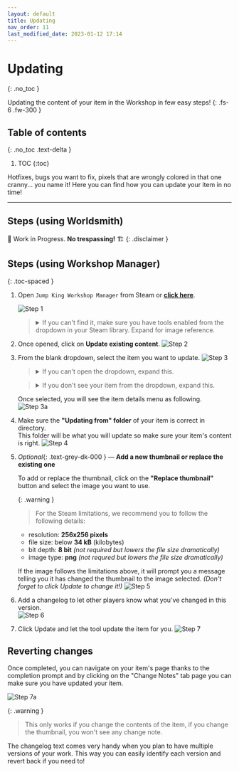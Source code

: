 ```yaml
---
layout: default
title: Updating
nav_order: 11
last_modified_date: 2023-01-12 17:14
---
```


# Updating
{: .no_toc }

Updating the content of your item in the Workshop in few easy steps!<!-- more -->
{: .fs-6 .fw-300 }

<style>
   .toc-spaced > li {
      margin: 2rem 0;
   }
</style>

## Table of contents
{: .no_toc .text-delta }

1. TOC
{:toc}

Hotfixes, bugs you want to fix, pixels that are wrongly colored in that one cranny... you name it! Here you can find how you can update your item in no time!

---

## Steps (using Worldsmith)
🚧 Work in Progress. **No trespassing!** 🏗
{: .disclaimer }

## Steps (using Workshop Manager)

{: .toc-spaced }
1. Open `Jump King Workshop Manager` from Steam or [**click here**](steam://rungameid/2245910).<br>
   
   ![Step 1](./images/publishing/Step1.png)
   
   <blockquote class="highlight">
    <details>
        <summary>If you can't find it, make sure you have tools enabled from the dropdown in your Steam library. Expand for image reference.</summary>
        <img src="/images/publishing/SteamToggleTools.png" alt="Step 1a">
    </details>
   </blockquote>

2. Once opened, click on **Update existing content**.
   ![Step 2](./images/updating/Step2.png)

3. From the blank dropdown, select the item you want to update.
   ![Step 3](./images/updating/Step3.png)
   
   <blockquote class="highlight">
    <details>
        <summary>If you can't open the dropdown, expand this.</summary>
        <p class="mt-2 mb-0">Make sure:</p>
        <ul>
            <li>You are in the right Steam account.</li>
            <li>You have uploaded at least an item and are subscribed to it (therefore finished downloading).</li>
        </ul>
    </details>
   </blockquote>

   <blockquote class="highlight">
    <details>
        <summary>If you don't see your item from the dropdown, expand this.</summary>
        <p>If you have just uploaded it, consider restarting the tool once the item has been downloaded from Steam. Otherwise make sure you are subscribed your item and it is downloaded.</p>
    </details>
   </blockquote>

   Once selected, you will see the item details menu as following.
   ![Step 3a](./images/updating/Step3a.png)

4. Make sure the **"Updating from" folder** of your item is correct in directory.<br>This folder will be what you will update so make sure your item's content is right.
   ![Step 4](./images/updating/Step4.png)

5. *Optional*{: .text-grey-dk-000 } 
   —
   **Add a new thumbnail or replace the existing one**

   To add or replace the thumbnail, click on the **"Replace thumbnail"** button and select the image you want to use.

   {: .warning }
   > For the Steam limitations, we recommend you to follow the following details:
   - resolution: **256x256 pixels**
   - file size: below **34 kB** (kilobytes)
   - bit depth: **8 bit** *(not required but lowers the file size dramatically)*
   - image type: **png** *(not requred but lowers the file size dramatically)*

   If the image follows the limitations above, it will prompt you a message telling you it has changed the thumbnail to the image selected. *(Don't forget to click Update to change it!)*
   ![Step 5](./images/updating/Step5.png)

6. Add a changelog to let other players know what you've changed in this version.<br>
   ![Step 6](./images/updating/Step6.png)

7. Click Update and let the tool update the item for you.
   ![Step 7](./images/updating/Step7.png)

## Reverting changes

Once completed, you can navigate on your item's page thanks to the completion prompt and by clicking on the "Change Notes" tab page you can make sure you have updated your item.

![Step 7a](./images/updating/Step7a.png)

{: .warning }
> This only works if you change the contents of the item, if you change the thumbnail, you won't see any change note.

The changelog text comes very handy when you plan to have multiple versions of your work. This way you can easily identify each version and revert back if you need to!